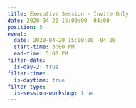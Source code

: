 ```yaml
---
title: Executive Session - Invite Only
date: 2020-04-20 15:00:00 -04:00
position: 5
event:
  date: 2020-04-20 15:00:00 -04:00
  start-time: 3:00 PM
  end-time: 5:00 PM
filter-date:
  is-day-2: true
filter-time:
  is-daytime: true
filter-type:
  is-session-workshop: true
---
```


